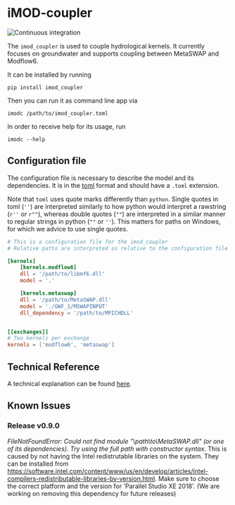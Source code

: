 # iMOD-coupler

![Continuous integration](https://github.com/Deltares/imod_coupler/workflows/Continuous%20integration/badge.svg)

The `imod_coupler` is used to couple hydrological kernels.
It currently focuses on groundwater and supports coupling between MetaSWAP and Modflow6.

It can be installed by running

```
pip install imod_coupler
```

Then you can run it as command line app via

```
imodc /path/to/imod_coupler.toml
```

In order to receive help for its usage, run

```
imodc --help
```

## Configuration file

The configuration file is necessary to describe the model and its dependencies.
It is in the [toml](https://toml.io/en/) format and should have a `.toml` extension. 

Note that `toml` uses quote marks differently than `python`. Single quotes in toml (`''`) are interpreted similarly to how python would interpret a rawstring (`r''` or `r""`), whereas double quotes (`""`) are interpreted in a similar manner to regular strings in python (`""` or `''`). This matters for paths on Windows, for which we advice to use single quotes.

```toml
# This is a configuration file for the imod_coupler
# Relative paths are interpreted as relative to the configuration file path

[kernels]
    [kernels.modflow6]
    dll = '/path/to/libmf6.dll'
    model = '.'

    [kernels.metaswap]
    dll = '/path/to/MetaSWAP.dll'
    model = './GWF_1/MSWAPINPUT'
    dll_dependency = '/path/to/MPICHDLL'


[[exchanges]]
# Two kernels per exchange
kernels = ['modflow6', 'metaswap']

```

## Technical Reference

A technical explanation can be found [here](TECHNICAL.md).

## Known Issues
### Release v0.9.0 
_FileNotFoundError: Could not find module "\path\to\MetaSWAP.dll" (or one of its dependencies). Try using the full path with constructor syntax._
This is caused by not having the Intel redistrutable libraries on the system. They can be installed from https://software.intel.com/content/www/us/en/develop/articles/intel-compilers-redistributable-libraries-by-version.html. Make sure to choose the correct platform and the version for 'Parallel Studio XE 2018'. (We are working on removing this dependency for future releases)
